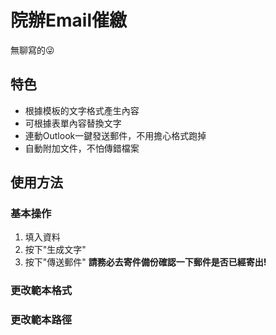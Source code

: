 # 院辦Email催繳
無聊寫的😜

## 特色
* 根據模板的文字格式產生內容
* 可根據表單內容替換文字
* 連動Outlook一鍵發送郵件，不用擔心格式跑掉
* 自動附加文件，不怕傳錯檔案

## 使用方法
### 基本操作
1. 填入資料
2. 按下"生成文字"
3. 按下"傳送郵件"
**請務必去寄件備份確認一下郵件是否已經寄出!**
### 更改範本格式
### 更改範本路徑

